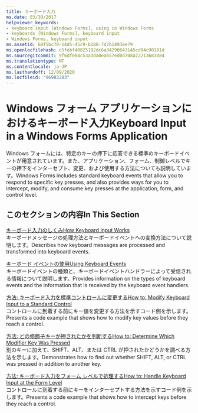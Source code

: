 ```yaml
---
title: キーボード入力
ms.date: 03/30/2017
helpviewer_keywords:
- keyboard input [Windows Forms], using in Windows Forms
- keyboards [Windows Forms], keyboard input
- Windows Forms, keyboard input
ms.assetid: 68f5bc70-14d5-45c9-b288-7d7b1493ee79
ms.openlocfilehash: c5febf40825192dc6a34290643145cd04c90181d
ms.sourcegitcommit: 9f6df084c53a3da0ea657ed0d708a72213683084
ms.translationtype: MT
ms.contentlocale: ja-JP
ms.lasthandoff: 12/09/2020
ms.locfileid: "96983283"
---
```

# <a name="keyboard-input-in-a-windows-forms-application"></a><span data-ttu-id="6b441-102">Windows フォーム アプリケーションにおけるキーボード入力</span><span class="sxs-lookup"><span data-stu-id="6b441-102">Keyboard Input in a Windows Forms Application</span></span>
<span data-ttu-id="6b441-103">Windows フォームには、特定のキーの押下に応答できる標準のキーボードイベントが用意されています。また、アプリケーション、フォーム、制御レベルでキーの押下をインターセプト、変更、および使用する方法についても説明しています。</span><span class="sxs-lookup"><span data-stu-id="6b441-103">Windows Forms includes standard keyboard events that allow you to respond to specific key presses, and also provides ways for you to intercept, modify, and consume key presses at the application, form, and control level.</span></span>  
  
## <a name="in-this-section"></a><span data-ttu-id="6b441-104">このセクションの内容</span><span class="sxs-lookup"><span data-stu-id="6b441-104">In This Section</span></span>  
 [<span data-ttu-id="6b441-105">キーボード入力のしくみ</span><span class="sxs-lookup"><span data-stu-id="6b441-105">How Keyboard Input Works</span></span>](how-keyboard-input-works.md)  
 <span data-ttu-id="6b441-106">キーボードメッセージの処理方法とキーボードイベントへの変換方法について説明します。</span><span class="sxs-lookup"><span data-stu-id="6b441-106">Describes how keyboard messages are processed and transformed into keyboard events.</span></span>  
  
 [<span data-ttu-id="6b441-107">キーボード イベントの使用</span><span class="sxs-lookup"><span data-stu-id="6b441-107">Using Keyboard Events</span></span>](using-keyboard-events.md)  
 <span data-ttu-id="6b441-108">キーボードイベントの種類と、キーボードイベントハンドラーによって受信される情報について説明します。</span><span class="sxs-lookup"><span data-stu-id="6b441-108">Provides information on the types of keyboard events and the information that is received by the keyboard event handlers.</span></span>  
  
 [<span data-ttu-id="6b441-109">方法: キーボード入力を標準コントロールに変更する</span><span class="sxs-lookup"><span data-stu-id="6b441-109">How to: Modify Keyboard Input to a Standard Control</span></span>](how-to-modify-keyboard-input-to-a-standard-control.md)  
 <span data-ttu-id="6b441-110">コントロールに到着する前にキー値を変更する方法を示すコード例を示します。</span><span class="sxs-lookup"><span data-stu-id="6b441-110">Presents a code example that shows how to modify key values before they reach a control.</span></span>  
  
 [<span data-ttu-id="6b441-111">方法: どの修飾子キーが押されたかを判断する</span><span class="sxs-lookup"><span data-stu-id="6b441-111">How to: Determine Which Modifier Key Was Pressed</span></span>](how-to-determine-which-modifier-key-was-pressed.md)  
 <span data-ttu-id="6b441-112">別のキーに加えて、SHIFT、ALT、または CTRL が押されたかどうかを調べる方法を示します。</span><span class="sxs-lookup"><span data-stu-id="6b441-112">Demonstrates how to find out whether SHIFT, ALT, or CTRL was pressed in addition to another key.</span></span>  
  
 [<span data-ttu-id="6b441-113">方法: キーボード入力をフォーム レベルで処理する</span><span class="sxs-lookup"><span data-stu-id="6b441-113">How to: Handle Keyboard Input at the Form Level</span></span>](how-to-handle-keyboard-input-at-the-form-level.md)  
 <span data-ttu-id="6b441-114">コントロールに到着する前にキーをインターセプトする方法を示すコード例を示します。</span><span class="sxs-lookup"><span data-stu-id="6b441-114">Presents a code example that shows how to intercept keys before they reach a control.</span></span>
